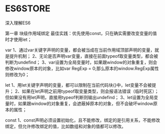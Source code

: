 # ES6STORE
深入理解ES6

第一章 块级作用域绑定
最佳实践：优先使用const，只在确实需要改变变量的值时才使用let；

var
1、通过var关键字声明的变量，都会被当成在当前作用域顶部声明的变量，就是提升机制；
2、无论是否声明var变量，直接在前面typeof取变量类型，都会被判断为undefind；
3、var设置为全局变量时，如果跟window的对象重复，则会修改window原本的对象，比如var RegExp = 0;那么原本的window.RegExp属性则修改为0；

let
1、用let关键字声明的变量，都可以限制在当前代码块{}中，let变量不会被提升；
2、如果在let声明之前用typeof取变量类型，则会报语法错误（临时死区）；但如果没有用let声明，直接用typeof判断则输出undefind；
3、let设置为全局变量时，如果跟window的对象重复，会遮蔽掉原本的对象，但不会破坏window原本的属性；

const
1、const声明必须设置初始化，且不能修改，绑定的是引用关系，不能修改绑定，但允许修改绑定的值，比如数组和对象的值都可以修改。

